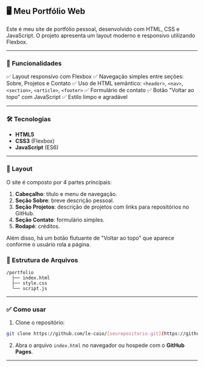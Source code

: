 ## 🖥️ Meu Portfólio Web

Este é meu site de portfólio pessoal, desenvolvido com HTML, CSS e JavaScript. O projeto apresenta um layout moderno e responsivo utilizando Flexbox.

---

### 🚀 Funcionalidades

✅ Layout responsivo com Flexbox
✅ Navegação simples entre seções: Sobre, Projetos e Contato
✅ Uso de HTML semântico: `<header>`, `<nav>`, `<section>`, `<article>`, `<footer>`
✅ Formulário de contato
✅ Botão "Voltar ao topo" com JavaScript
✅ Estilo limpo e agradável

---

### 🛠️ Tecnologias

* **HTML5**
* **CSS3** (Flexbox)
* **JavaScript** (ES6)

---

### 🎨 Layout

O site é composto por 4 partes principais:

1. **Cabeçalho**: título e menu de navegação.
2. **Seção Sobre**: breve descrição pessoal.
3. **Seção Projetos**: descrição de projetos com links para repositórios no GitHub.
4. **Seção Contato**: formulário simples.
5. **Rodapé**: créditos.

Além disso, há um botão flutuante de "Voltar ao topo" que aparece conforme o usuário rola a página.


### 📂 Estrutura de Arquivos

```
/portfolio
  ├── index.html
  ├── style.css
  └── script.js
```

---

### ✅ Como usar

1. Clone o repositório:

```bash
git clone https://github.com/le-caio/[seurepositorio.git](https://github.com/le-caio/Site_Web_de_Portfolio/tree/main)
```

2. Abra o arquivo `index.html` no navegador ou hospede com o **GitHub Pages**.

---
